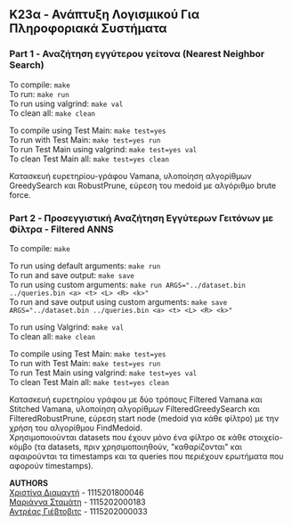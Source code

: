 ## K23α - Ανάπτυξη Λογισμικού Για Πληροφοριακά Συστήματα

### Part 1 - Αναζήτηση εγγύτερου γείτονα (Nearest Neighbor Search)
To compile: ```make```  
To run: ```make run```   
To run using valgrind: ```make val```  
To clean all: ```make clean```  

To compile using Test Main: ```make test=yes```   
To run with Test Main: ```make test=yes run```  
To run Test Main using valgrind: ```make test=yes val```   
To clean Test Main all: ```make test=yes clean```   
   
Κατασκευή ευρετηρίου-γράφου Vamana, υλοποίηση αλγορίθμων GreedySearch και RobustPrune, εύρεση του medoid με αλγόριθμο brute force.

### Part 2 - Προσεγγιστική Αναζήτηση Εγγύτερων Γειτόνων με Φίλτρα - Filtered ANNS

To compile: ```make```  

To run using default arguments: ```make run```  
To run and save output: ```make save```  
To run using custom arguments: ```make run ARGS="../dataset.bin ../queries.bin <a> <t> <L> <R> <k>"```  
To run and save output using custom arguments: ```make save ARGS="../dataset.bin ../queries.bin <a> <t> <L> <R> <k>"```   

To run using Valgrind: ```make val```  
To clean all: ```make clean```  

To compile using Test Main: ```make test=yes```    
To run with Test Main: ```make test=yes run```  
To run Test Main using valgrind: ```make test=yes val```   
To clean Test Main all: ```make test=yes clean```     


Κατασκευή ευρετηρίου γράφου με δύο τρόπους Filtered Vamana και Stitched Vamana, υλοποίηση αλγορίθμων FilteredGreedySearch και FilteredRobustPrune, 
εύρεση start node (medoid για κάθε φίλτρο) με την χρήση του αλγορίθμου FindMedoid.  
Χρησιμοποιούνται datasets που έχουν μόνο ένα φίλτρο σε κάθε στοιχείο-κόμβο
(τα datasets, πριν χρησιμοποιηθούν, "καθαρίζονται" και αφαιρούνται τα timestamps και τα queries που περιέχουν ερωτήματα που αφορούν timestamps).



**AUTHORS**  
[Χριστίνα Διαμαντή](https://github.com/ChristinaDiam) - 1115201800046  
[Μαριάννα Σταμάτη](https://github.com/mariannastamati) - 1115202000183  
[Αντρέας Γιέβτοβιτς](https://github.com/zodicx) - 1115202000033

